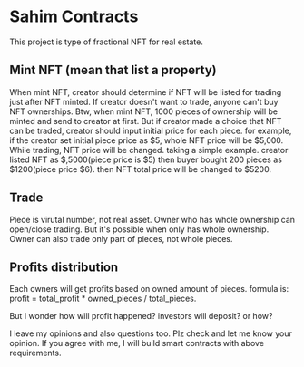 # Sahim Contracts

This project is type of fractional NFT for real estate.

## Mint NFT (mean that list a property)

When mint NFT, creator should determine if NFT will be listed for trading just after NFT minted.
If creator doesn't want to trade, anyone can't buy NFT ownerships.
Btw, when mint NFT, 1000 pieces of ownership will be minted and send to creator at first.
But if creator made a choice that NFT can be traded, creator should input initial price for each piece.
for example, if the creator set initial piece price as $5, whole NFT price will be $5,000.
While trading, NFT price will be changed.
taking a simple example.
creator listed NFT as $,5000(piece price is $5) then buyer bought 200 pieces as $1200(piece price $6). then NFT total price will be changed to $5200.

## Trade

Piece is virutal number, not real asset.
Owner who has whole ownership can open/close trading.
But it's possible when only has whole ownership.
Owner can also trade only part of pieces, not whole pieces.

## Profits distribution

Each owners will get profits based on owned amount of pieces.
formula is: profit = total_profit \* owned_pieces / total_pieces.

But I wonder how will profit happened?
investors will deposit? or how?

I leave my opinions and also questions too.
Plz check and let me know your opinion.
If you agree with me, I will build smart contracts with above requirements.
